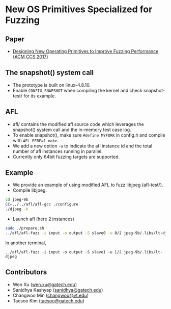 New OS Primitives Specialized for Fuzzing
===========================================

## Paper
* [Designing New Operating Primitives to Improve Fuzzing Performance (ACM CCS 2017)](https://sslab.gtisc.gatech.edu/assets/papers/2017/xu:os-fuzz.pdf)

## The snapshot() system call
* The prototype is built on linux-4.8.10. 
* Enable `CONFIG_SNAPSHOT` when compiling the kernel and check snapshot-test/ for its example.

## AFL
* afl/ contains the modified afl source code which leverages the snapshot() system call and the in-memory test case log.
* To enable snapshot(), make sure `#define MYFORK` in config.h and compile with `AFL_PERF=1 make`.
* We add a new option `-u` to indicate the afl instance id and the total number of afl instances running in parallel.
* Currently only 64bit fuzzing targets are supported.

## Example 
* We provide an example of using modified AFL to fuzz libjpeg (afl-test/).
* Compile libjpeg.
```sh
cd jpeg-9b
CC=../../afl/afl-gcc ./configure
./djpeg -h
```
* Launch afl (here 2 instances) 
```sh
sudo ./prepare.sh
../afl/afl-fuzz -i input -o output -S slave0 -u 0/2 jpeg-9b/.libs/lt-djpeg
```
In another terminal,
```
../afl/afl-fuzz -i input -o output -S slave1 -u 1/2 jpeg-9b/.libs/lt-djpeg
```

## Contributors
* Wen Xu (wen.xu@gatech.edu)
* Sanidhya Kashyap (sanidhya@gatech.edu)
* Changwoo Min (changwoo@vt.edu)
* Taesoo Kim (taesoo@gatech.edu)

